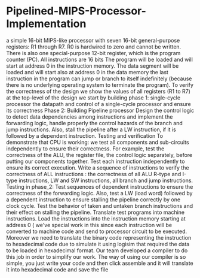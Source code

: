 # Pipelined-MIPS-Processor-Implementation
a simple 16-bit MIPS-like processor with seven 16-bit general-purpose registers: R1 through R7. R0 is hardwired to zero and cannot be written. There is also one special-purpose 12-bit register, which is the program counter (PC). All instructions are 16 bits
The program will be loaded and will start at address 0 in the instruction memory. The data segment will be loaded and will start also at address 0 in the data memory the last instruction in the program can jump or branch to itself indefinitely (because there is no underlying operating system to terminate the program).
To verify the correctness of the design we show the values of all registers (R1 to R7) at the top-level of the design
we start by building phase 1: single-cycle processor
the datapath and control of a single-cycle processor and ensure its correctness
Phase 2: Building Pipeline processor
Design the control logic to detect data dependencies among instructions and implement the forwarding logic, handle properly the control hazards of the branch and jump instructions. Also, stall the pipeline after a LW instruction, if it is followed by a dependent instruction.
Testing and verification
To demonstrate that  CPU is working:
we  test all components and sub-circuits independently to ensure their correctness. For example, test the correctness of the ALU, the register file, the control logic separately, before putting our components together.
 Test each instruction independently to ensure its correct execution.
 Write a sequence of instructions to verify the correctness of ALL instructions : the correctness of all ALU R-type and I-type instructions, LW and SW instructions,  all branch and jump instructions.
 Testing in phase_2: Test sequences of dependent instructions to ensure the correctness of the forwarding logic. Also, test a LW (load word) followed by a dependent instruction to ensure stalling the pipeline correctly by one clock cycle.
 Test the behavior of taken and untaken branch instructions and their effect on stalling the pipeline.
 Translate test programs into machine instructions. Load the instructions into the instruction memory starting at address 0 ( we've special work in this since each instruction will be converted to machine code and send to processor circuit to be executed. Moreover we need to translate the binary code representing the instruction to hexadecimal code due to simulate it using logisim that required the data to be loaded in hexadecimal format.
Our team developed a compiler to do this job in order to simplify our work.
The way of using our compiler is so simple, you just write your code and then click assemble and it will translate it into hexadecimal code and save the file
